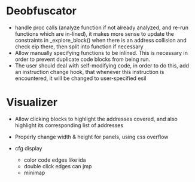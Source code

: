 # Deobfuscator
- handle proc calls (analyze function if not already analyzed, and re-run functions which are in-lined), it makes more sense to update the constraints in _explore_block() when there is an address collision and check eip there, then split into function if necessary
- Allow manually specifying functions to be inlined. This is necessary in order to prevent duplicate code blocks from being run.
- The user should deal with self-modifying code, in order to do this, add an instruction change hook, that whenever this instruction is encountered, it will be changed to user-specified esil

# Visualizer
- Allow clicking blocks to highlight the addresses covered, and also highlight its corresponding list of addresses

- Properly change width & height for panels, using css overflow

- cfg display
    - color code edges like ida
    - double click edges can jmp
    - minimap
